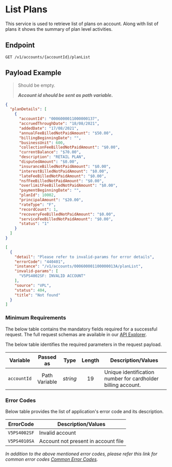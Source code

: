 # List Plans

This service is used to retrieve list of plans on account. Along with list of plans it shows the summary of plan level activities.

## Endpoint

`GET /v1/accounts/{accountId}/planList`

## Payload Example

<!--
type: tab
titles: Request, Response, Error
-->

>Should be empty.
>
>***Account id should be sent as path variable.***

<!--
type: tab
-->

```json
{
  "planDetails": [
    {
      "accountId": "0006000011000000137",
      "accruedThroughDate": "18/08/2021",
      "addedDate": "17/08/2021",
      "annualFeeBilledNotPaidAmount": "$50.00",
      "billingBeginningDate": "",
      "businessUnit": 600,
      "collectionFeeBilledNotPaidAmount": "$0.00",
      "currentBalance": "$70.00",
      "description": "RETAIL PLAN",
      "disputedAmount": "$0.00",
      "insuranceBilledNotPaidAmount": "$0.00",
      "interestBilledNotPaidAmount": "$0.00",
      "lateFeeBilledNotPaidAmount": "$0.00",
      "nsfFeeBilledNotPaidAmount": "$0.00",
      "overlimitFeeBilledNotPaidAmount": "$0.00",
      "paymentBeginningDate": "",
      "planId": 10002,
      "principalAmount": "$20.00",
      "rateType": "F",
      "recordCount": 1,
      "recoveryFeeBilledNotPaidAmount": "$0.00",
      "serviceFeeBilledNotPaidAmount": "$0.00",
      "status": "1"
    }
  ]
}
```

<!--
type: tab
-->

```json
[
  {
    "detail": "Please refer to invalid-params for error details",
    "errorCode": "440401",
    "instance": "/v1/accounts/000600001100000013A/planList",
    "invalid-params": [
      "V5PS4002SF: INVALID ACCOUNT"
    ],
    "source": "VPL",
    "status": 404,
    "title": "Not found"
  }
]
```

<!-- type: tab-end -->

### Minimum Requirements

The below table contains the mandatory fields required for a successful request. The full request schemas are available in our [API Explorer](../api/?type=get&path=/v1/accounts/{accountId}/planList).

The below table identifies the required parameters in the request payload.

| Variable | Passed as | Type | Length | Description/Values |
| -------- | :-------: | :--: | :------------: | ------------------ |
| `accountId` | Path Variable | *string* | 19 | Unique identification number for cardholder billing account.|

### Error Codes

Below table provides the list of application's error code and its description.

| ErrorCode |  Description/Values |
| --------  | ------------------ |
| `V5PS4002SF` | Invalid account | 
| `V5PS4010SA` | Account not present in account file | 

*In addition to the above mentioned error codes, please refer this link for common error codes [Common Error Codes](?path=docs/Common_Error_Code.md).*
